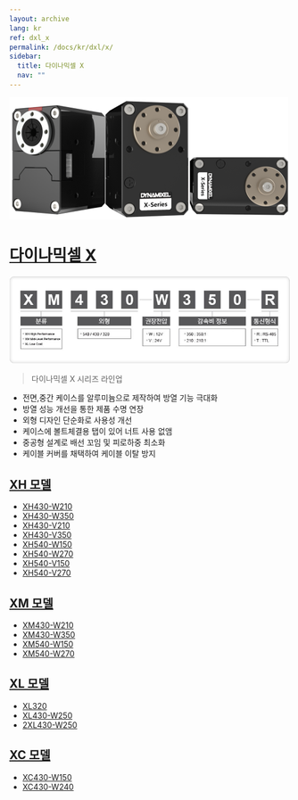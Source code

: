 ```yaml
---
layout: archive
lang: kr
ref: dxl_x
permalink: /docs/kr/dxl/x/
sidebar:
  title: 다이나믹셀 X
  nav: ""
---
```


![](/assets/images/dxl/x/x_series_product.png)

# [다이나믹셀 X](#다이나믹셀-x)

![](/assets/images/dxl/x/dxl_x_productline_kr.jpg)

> 다이나믹셀 X 시리즈 라인업

- 전면,중간 케이스를 알루미늄으로 제작하여 방열 기능 극대화
- 방열 성능 개선을 통한 제품 수명 연장
- 외형 디자인 단순화로 사용성 개선
- 케이스에 볼트체결용 탭이 있어 너트 사용 없앰
- 중공형 설계로 배선 꼬임 및 피로하중 최소화
- 케이블 커버를 채택하여 케이블 이탈 방지

## [XH 모델](#xh-모델)
- [XH430-W210](/docs/kr/dxl/x/xh430-w210/)
- [XH430-W350](/docs/kr/dxl/x/xh430-w350/)
- [XH430-V210](/docs/kr/dxl/x/xh430-v210/)
- [XH430-V350](/docs/kr/dxl/x/xh430-v350/)
- [XH540-W150](/docs/en/dxl/x/xh540-w150/)
- [XH540-W270](/docs/en/dxl/x/xh540-w270/)
- [XH540-V150](/docs/en/dxl/x/xh540-v150/)
- [XH540-V270](/docs/en/dxl/x/xh540-v270/)

## [XM 모델](#xm-모델)
- [XM430-W210](/docs/kr/dxl/x/xm430-w210/)
- [XM430-W350](/docs/kr/dxl/x/xm430-w350/)
- [XM540-W150](/docs/kr/dxl/x/xm540-w150/)
- [XM540-W270](/docs/kr/dxl/x/xm540-w270/)

## [XL 모델](#xl-모델)
- [XL320](/docs/kr/dxl/x/xl320/)
- [XL430-W250](/docs/kr/dxl/x/xl430-w250/)
- [2XL430-W250](/docs/kr/dxl/x/2xl430-w250/)

## [XC 모델](#xc-모델)
- [XC430-W150](/docs/kr/dxl/x/xc430-w150/)
- [XC430-W240](/docs/kr/dxl/x/xc430-w240/)
